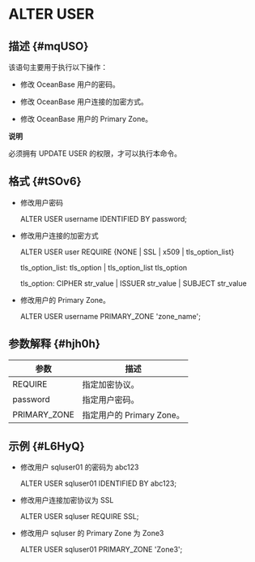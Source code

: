ALTER USER 
===============================



描述 {#mqUSO}
-----------

该语句主要用于执行以下操作：

* 修改 OceanBase 用户的密码。

  

* 修改 OceanBase 用户连接的加密方式。

  

* 修改 OceanBase 用户的 Primary Zone。

  



**说明**



必须拥有 UPDATE USER 的权限，才可以执行本命令。

格式 {#tSOv6}
-----------

* 修改用户密码

  




    ALTER USER username IDENTIFIED BY password;



* 修改用户连接的加密方式

  




    ALTER USER user REQUIRE {NONE | SSL | x509 | tls_option_list}
    
    tls_option_list:
      tls_option
      | tls_option_list tls_option
    
    tls_option:
          CIPHER str_value
        | ISSUER str_value
        | SUBJECT str_value



* 修改用户的 Primary Zone。

  




    ALTER USER username PRIMARY_ZONE 'zone_name';



参数解释 {#hjh0h}
-------------



|      参数      |         描述          |
|--------------|---------------------|
| REQUIRE      | 指定加密协议。             |
| password     | 指定用户密码。             |
| PRIMARY_ZONE | 指定用户的 Primary Zone。 |



示例 {#L6HyQ}
-----------

* 修改用户 sqluser01 的密码为 abc123

  




    ALTER USER sqluser01 IDENTIFIED BY abc123;



* 修改用户连接加密协议为 SSL

  




    ALTER USER sqluser REQUIRE SSL;



* 修改用户 sqluser 的 Primary Zone 为 Zone3

  




    ALTER USER sqluser01 PRIMARY_ZONE 'Zone3';



